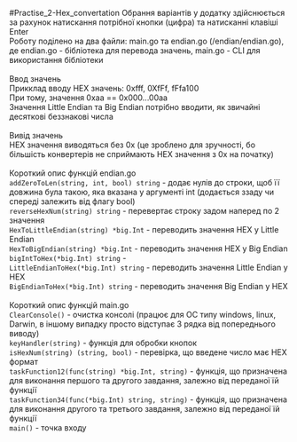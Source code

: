 #Practise_2-Hex_convertation
Обрання варіантів у додатку здійснюється за рахунок натискання потрібної кнопки (цифра) та натисканні клавіші Enter</br>
Роботу поділено на два файли: main.go та endian.go (/endian/endian.go), де endian.go - бібліотека для перевода значень, main.go - CLI для використання бібліотеки<br/>
<br/>
Ввод значень<br/>
Прикклад вводу HEX значень: 0xfff, 0XfFf, fFfa100<br/>
При тому, значення 0xaa == 0x000...00aa<br/>
Значення Little Endian та Big Endian потрібно вводити, як звичайні десяткові беззнакові числа<br/>
<br/>
Вивід значень<br/>
HEX значення виводяться без 0x (це зроблено для зручності, бо більшість конвертерів не сприймають HEX значення з 0x на початку)<br/>
<br/>
Короткий опис функцій endian.go<br/>
```addZeroToLen(string, int, bool) string``` - додає нулів до строки, щоб її довжина була такою, яка вказана у аргументі int (додається ззаду чи спереді залежить від флагу bool)<br/>
```reverseHexNum(string) string``` - перевертає строку задом наперед по 2 значення<br/>
```HexToLittleEndian(string) *big.Int``` - переводить значення HEX у Little Endian<br/>
```HexToBigEndian(string) *big.Int``` - переводить значення HEX у Big Endian<br/>
```bigIntToHex(*big.Int) string``` - <br/>
```LittleEndianToHex(*big.Int) string``` - переводить значення Little Endian у HEX<br/>
```BigEndianToHex(*big.Int) string``` - переводить значення Big Endian у HEX<br/>
<br/>
Короткий опис функцій main.go<br/>
```ClearConsole()``` - очистка консолі (працює для ОС типу windows, linux, Darwin, в іншому випадку просто відступає 3 рядка від попереднього виводу)<br/>
```keyHandler(string)``` - функція для обробки кнопок<br/>
```isHexNum(string) (string, bool)``` - перевірка, що введене число має HEX формат<br/>
```taskFunction12(func(string) *big.Int, string)``` - функція, що призначена для виконання першого та другого завдання, залежно від переданої їй функції<br/>
```taskFunction34(func(*big.Int) string, string)``` - функція, що призначена для виконання другого та третього завдання, залежно від переданої їй функції<br/>
```main()``` - точка входу<br/>
